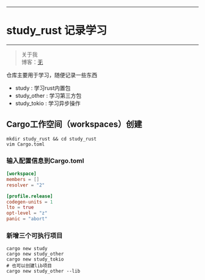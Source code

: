 
---
# study_rust 记录学习
-------------

> 关于我  
博客：[无](http://) 

仓库主要用于学习，随便记录一些东西
- study : 学习rust内置包
- study_other : 学习第三方包
- study_tokio : 学习异步操作


## Cargo工作空间（workspaces）创建
```shell
mkdir study_rust && cd study_rust
vim Cargo.toml
```
### 输入配置信息到Cargo.toml
```toml
[workspace]
members = []
resolver = "2"

[profile.release]
codegen-units = 1
lto = true
opt-level = "z"
panic = "abort"
```
### 新增三个可执行项目
```shell
cargo new study
cargo new study_other
cargo new study_tokio
# 也可以创建lib项目
cargo new study_other --lib
```


